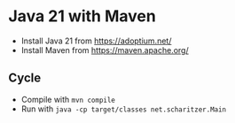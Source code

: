 # Java 21 with Maven

- Install Java 21 from https://adoptium.net/
- Install Maven from https://maven.apache.org/

## Cycle

- Compile with `mvn compile`
- Run with `java -cp target/classes net.scharitzer.Main`
